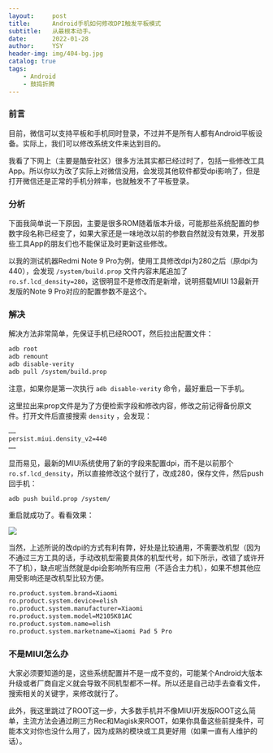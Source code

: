 ```yaml
---
layout:     post
title:      Android手机如何修改DPI触发平板模式
subtitle:   从最根本动手。
date:       2022-01-28
author:     YSY
header-img: img/404-bg.jpg
catalog: true
tags:
    - Android
    - 鼓捣折腾
---
```


### 前言

目前，微信可以支持平板和手机同时登录，不过并不是所有人都有Android平板设备。实际上，我们可以修改系统文件来达到目的。

我看了下网上（主要是酷安社区）很多方法其实都已经过时了，包括一些修改工具App。所以你以为改了实际上对微信没用，会发现其他软件都受dpi影响了，但是打开微信还是正常的手机分辨率，也就触发不了平板登录。

### 分析

下面我简单说一下原因，主要是很多ROM随着版本升级，可能那些系统配置的参数字段名称已经变了，如果大家还是一味地改以前的参数自然就没有效果，开发那些工具App的朋友们也不能保证及时更新这些修改。

以我的测试机器Redmi Note 9 Pro为例，使用工具修改dpi为280之后（原dpi为440），会发现 `/system/build.prop` 文件内容末尾追加了 `ro.sf.lcd_density=280`，这很明显不是修改而是新增，说明搭载MIUI 13最新开发版的Note 9 Pro对应的配置参数不是这个。

### 解决

解决方法非常简单，先保证手机已经ROOT，然后拉出配置文件：

```bash
adb root
adb remount
adb disable-verity
adb pull /system/build.prop
```

注意，如果你是第一次执行 `adb disable-verity` 命令，最好重启一下手机。

这里拉出来prop文件是为了方便检索字段和修改内容，修改之前记得备份原文件。打开文件后直接搜索 `density` ，会发现：

```bash
……
persist.miui.density_v2=440
……
```

显而易见，最新的MIUI系统使用了新的字段来配置dpi，而不是以前那个 `ro.sf.lcd_density`，所以直接修改这个就行了，改成280，保存文件，然后push回手机：

```bash
adb push build.prop /system/
```

重启就成功了。看看效果：

![](https://blog.ysy950803.top/img/posts/8fd5207030f69faf299ea986e52f4113.webp)

当然，上述所说的改dpi的方式有利有弊，好处是比较通用，不需要改机型（因为不通过三方工具的话，手动改机型需要具体的机型代号，如下所示，改错了或许开不了机），缺点呢当然就是dpi会影响所有应用（不适合主力机），如果不想其他应用受影响还是改机型比较方便。

```bash
ro.product.system.brand=Xiaomi
ro.product.system.device=elish
ro.product.system.manufacturer=Xiaomi
ro.product.system.model=M2105K81AC
ro.product.system.name=elish
ro.product.system.marketname=Xiaomi Pad 5 Pro
```

### 不是MIUI怎么办

大家必须要知道的是，这些系统配置并不是一成不变的，可能某个Android大版本升级或者厂商自定义就会导致不同机型都不一样。所以还是自己动手去查看文件，搜索相关的关键字，来修改就行了。

此外，我这里跳过了ROOT这一步，大多数手机并不像MIUI开发版ROOT这么简单，主流方法会通过刷三方Rec和Magisk来ROOT，如果你具备这些前提条件，可能本文对你也没什么用了，因为成熟的模块或工具更好用（如果一直有人维护的话）。
